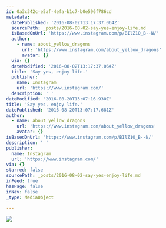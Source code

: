 ```yaml
---
id: 0a3c342c-e5af-4efa-b1c7-b0e596f786cd
metadata:
  datePublished: '2016-08-02T13:17:37.064Z'
  sourcePath: _posts/2016-08-02-say-yes-enjoy-life.md
  isBasedOnUrl: 'https://www.instagram.com/p/BIlZ1O_B--N/'
  author:
    - name: about_yellow_dragons
      url: 'https://www.instagram.com/about_yellow_dragons'
      avatar: {}
  via: {}
  dateModified: '2016-08-02T13:17:37.064Z'
  title: 'Say yes, enjoy life.'
  publisher:
    name: Instagram
    url: 'https://www.instagram.com/'
  description: ' '
dateModified: '2016-08-20T13:07:16.930Z'
title: 'Say yes, enjoy life.'
datePublished: '2016-08-20T13:07:17.681Z'
author:
  - name: about_yellow_dragons
    url: 'https://www.instagram.com/about_yellow_dragons'
    avatar: {}
isBasedOnUrl: 'https://www.instagram.com/p/BIlZ1O_B--N/'
description: ' '
publisher:
  name: Instagram
  url: 'https://www.instagram.com/'
via: {}
starred: false
sourcePath: _posts/2016-08-02-say-yes-enjoy-life.md
inFeed: true
hasPage: false
inNav: false
_type: MediaObject

---
```

![](https://imgflo.herokuapp.com/graph/vahj1ThiexotieMo/fa795d171517533c8d6ad2f20d3ea2b6/croprotate.jpg?cropheight=481&cropwidth=640&degrees=0&input=https%3A%2F%2Fscontent.cdninstagram.com%2Ft51.2885-15%2Fs640x640%2Fsh0.08%2Fe35%2F13712702_309046299437701_243046191_n.jpg%3Fig_cache_key%3DMTMwNzU2NDg3NjIwNTkxMTk0OQ%253D%253D.2&x=0&y=79)